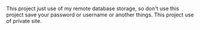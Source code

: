 This project just use of my remote database storage, so don't use this project save your password or username or another things.
This project use of private site.
